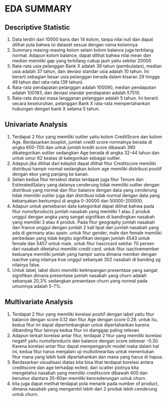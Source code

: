 # EDA SUMMARY

## Descriptive Statistic
1. Data terdiri dari 10000 baris dan 14 kolom, tanpa nilai null dan dapat dilihat pula bahwa isi dataset sesuai dengan nama kolomnya
2. Summary masing-masing kolom selain kolom balance juga terbilang normal. Adapun kolom balance, dapat dilihat bahwa nilai mean dan median memiliki gap yang terbilang cukup jauh yaitu sekitar 20000
3. Rata-rata usia pelanggan Bank X adalah 39 tahun (pembulatan), median usia adalah 37 tahun, dan deviasi standar usia adalah 10 tahun. Ini berarti sebagian besar usia pelanggan berada dalam kisaran 29 hingga 49 tahun dari rata-rata (39 tahun).
4. Rata-rata pendapatan pelanggan adalah 100090, median pendapatan adalah 100193, dan deviasi standar pendapatan adalah 57510.
5. Rata-rata durasi masa langganan pelanggan adalah 5 tahun. Ini berarti secara keseluruhan, pelanggan Bank X rata-rata mempertahankan hubungan dengan bank X selama 5 tahun.

## Univariate Analysis
1. Terdapat 2 fitur yang memiliki outlier yaitu kolom CreditScore dan kolom Age. Berdasarkan boxplot, jumlah credit score normalnya berada di angka 600-700 dan untuk jumlah kredit score dibawah 390 dikategorikan outlier sedangkan Age berada di angka 32-44 tahun dan untuk umur 62 keatas di kategorikan sebagai outlier.
2. Adapun jika dilihat dari kdeplot dapat dilihat fitur Creditscore memiliki distribusi hampir normal sedangkan kolom age memiliki distribusi positif dengan ekor yang panjang ke kanan.
3. Selain kedua fitur tersebut diatas terdapat juga fitur Tenure dan EstimatedSalary yang datanya cenderung tidak memiliki outlier dengan distribusi yang normal dan fitur balance dengan data yang cenderung tidak memiliki outlier juga dan distribusi tidak normal dengan data yang kebanyakan berkumpul di angka 0-30000 dan 50000-200000.
4. Adapun untuk persebaran data kategorikal dapat dilihat bahwa pada fitur numofproducts jumlah nasabah yang memiliki 1 atau 2 produk unggul dengan angka yang sangat signifikan di bandingkan nasabah yang memiliki 3 atau 4 produk. Pada fitur geography jumlah nasabah dari france unggul dengan jumlah 2 kali lipat dari jumlah nasabah yang ada di germany atau spain. untuk fitur gender, male dan female memiliki perbedaan yang tidak begitu signifikan dengan jumlah 4543 untuk female dan 5457 untuk male. untuk fitur hascrcard sekitar 70 persen dari nasabah diketahui memiliki credit card. untuk fitur isactivemember keduanya memiliki jumlah yang hampir sama dimana member dengan isactive yang nilainya true unggul sebanyak 302 nasabah di banding yg nilainya false.
5. Untuk label, label disini memiliki ketimpangan presentase yang sangat signifikan dimana presentase jumlah nasabah yang churn adalah sebanyak 20,3% sedangkan presentase churn yang normal pada umumnya adalah 5-7%.

## Multivariate Analysis
1. Terdapat 2 fitur yang memiliki korelasi positif dengan label yaitu fitur balance dengan score 0.12 dan fitur Age dengan score 0.29. untuk itu, kedua fitur ini dapat dipertimbangkan untuk dipertahankan karena dibanding fitur lainnya kedua fitur ini dianggap paling relevan.
2. Adapun terkait korelasi antar fitur, terdapat 2 fitur yang memiliki korelasi negatif yaitu numofproducts dan balance dengan score sebesar -0.30. Karena korelasi antar fitur dapat mempengaruhi model maka dalam hal ini, kedua fitur harus menjalani uji mulkolinearitas untuk menentukan fitur mana yang lebih baik dipertahankan dan mana yang harus di hapus.
3. Berdasarkan visualisasi diatas kita bisa lihat terdapat korelasi antara creditscore dan age terhadap exited, dari scatter plotnya kita mengetahui nasabah yang memiliki creditscore dibawah 400 dan berumur diantara 35-60an memiliki kencederungan untuk churn.
4. kita juga dapat melihat terdapat pola menarik pada number of product, dimana nasabah yang mengambil lebih dari 2 produk lebih cenderung untuk churn.
